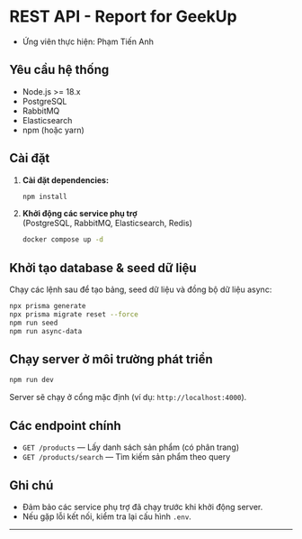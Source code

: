 # REST API - Report for GeekUp
- Ứng viên thực hiện: Phạm Tiến Anh

## Yêu cầu hệ thống

- Node.js >= 18.x
- PostgreSQL
- RabbitMQ
- Elasticsearch
- npm (hoặc yarn)

## Cài đặt

1. **Cài đặt dependencies:**
   ```sh
   npm install
   ```

2. **Khởi động các service phụ trợ**  
   (PostgreSQL, RabbitMQ, Elasticsearch, Redis)  
   ```sh
   docker compose up -d
   ```

## Khởi tạo database & seed dữ liệu

Chạy các lệnh sau để tạo bảng, seed dữ liệu và đồng bộ dữ liệu async:

```sh
npx prisma generate
npx prisma migrate reset --force
npm run seed
npm run async-data
```

## Chạy server ở môi trường phát triển

```sh
npm run dev
```

Server sẽ chạy ở cổng mặc định (ví dụ: `http://localhost:4000`).

## Các endpoint chính

- `GET /products` — Lấy danh sách sản phẩm (có phân trang)
- `GET /products/search` — Tìm kiếm sản phẩm theo query

## Ghi chú

- Đảm bảo các service phụ trợ đã chạy trước khi khởi động server.
- Nếu gặp lỗi kết nối, kiểm tra lại cấu hình `.env`.

---